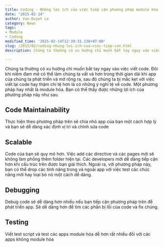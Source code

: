 ```yaml
---
title: Coding - Những lợi ích của việc tiếp cận phương pháp module hóa
date: "2015-02-14"
author: Van-Duyet Le
category: News
tags:
- Module
- Coding
modified_time: '2015-02-14T12:39:31.138+07:00'
slug: /2015/02/coding-nhung-loi-ich-cua-viec-tiep-can.html
description: Chúng ta thường có xu hướng chỉ muốn bắt tay ngay vào việc viết code. Đôi khi niềm đam mê có thể làm chúng ta vất vả hơn trong thời gian dài khi app của chúng ta phát triển và mở rộng ra, sau đó chúng ta bị mắc kẹt với việc viết lại code hay thậm chí tệ hơn là có những ý nghĩ tệ về code. 

---
```


Chúng ta thường có xu hướng chỉ muốn bắt tay ngay vào việc viết code. Đôi khi niềm đam mê có thể làm chúng ta vất vả hơn trong thời gian dài khi app của chúng ta phát triển và mở rộng ra, sau đó chúng ta bị mắc kẹt với việc viết lại code hay thậm chí tệ hơn là có những ý nghĩ tệ về code. 
Một phương pháp hay nhất là module hóa. Bạn có thể thấy được những lợi ích của phương pháp này như sau.
## Code Maintainability ##
Thực hiện theo phương pháp trên sẽ chia nhỏ app của bạn một cách hợp lý và bạn sẽ dễ dàng xác định vị trí và chỉnh sửa code

## Scalable ##
Code của bạn sẽ quy mô hơn. Việc add các directive và các pages mới sẽ không làm phồng thêm folder hiện tại. Các developers mới dễ dàng tiếp cận hơn khi cấu trúc trên được bạn giải thích. Ngoài ra, với phương pháp này, bạn có thể drop các tính năng trong và ngoài app với việc test các chức năng mới hay loại bỏ nó một cách dễ dàng.

## Debugging ##
Debug code sẽ dễ dàng hơn nhiều nếu bạn tiếp cận phương pháp trên để phát triển app. Sẽ dễ dàng hơn để tìm các phần bị lỗi của code và fix chúng.

## Testing ##
Viết test script và test các apps module hóa dễ hơn rất nhiều đối với các apps không module hóa
